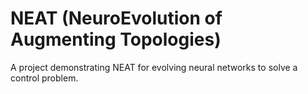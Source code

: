 # NEAT (NeuroEvolution of Augmenting Topologies)

A project demonstrating NEAT for evolving neural networks to solve a control problem.
